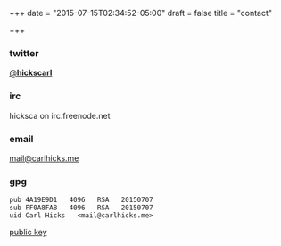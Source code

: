 +++
date = "2015-07-15T02:34:52-05:00"
draft = false
title = "contact"

+++

### twitter
[@__hickscarl__](https://twitter.com/__hickscarl__)  


### irc
hicksca on irc.freenode.net  


### email
mail@carlhicks.me  


### gpg
```
pub	4A19E9D1   4096   RSA   20150707
sub	FF0A8FA8   4096   RSA   20150707
uid	Carl Hicks   <mail@carlhicks.me>
```
[public key](/4A19E9D1.pub)
